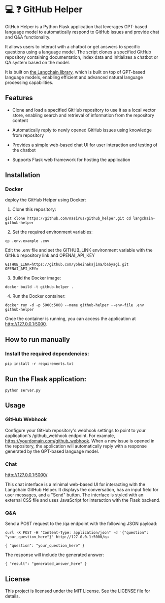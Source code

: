 # 💻 ❓ GitHub Helper

GitHub Helper is a Python Flask application that leverages GPT-based language model to automatically respond to GitHub
issues and provide chat and Q&A functionality.

It allows users to interact with a chatbot or get answers to specific questions using a language model. The script clones a specified GitHub repository containing documentation, index data and initializes a chatbot or QA system based on the model.

It is built on [the Langchain library](https://github.com/hwchase17/langchain), which is built on top of GPT-based
language models, enabling efficient and advanced natural language processing capabilities.

## Features

* Clone and load a specified GitHub repository to use it as a local vector store, enabling search and retrieval of
  information from the repository content

* Automatically reply to newly opened GitHub issues using knowledge from repository

* Provides a simple web-based chat UI for user interaction and testing of the chatbot

* Supports Flask web framework for hosting the application

## Installation

### Docker

deploy the GitHub Helper using Docker:

1. Clone this repository:

`git clone https://github.com/nasirus/github_helper.git
cd langchain-github-helper`

2. Set the required environment variables:

`cp .env.example .env`

Edit the .env file and set the GITHUB_LINK environment variable with the GitHub repository link and OPENAI_API_KEY

`GITHUB_LINK=https://github.com/yoheinakajima/babyagi.git`
`OPENAI_API_KEY=`

3. Build the Docker image:

`docker build -t github-helper .`

4. Run the Docker container:

`docker run -d -p 5000:5000 --name github-helper --env-file .env github-helper`

Once the container is running, you can access the application at http://127.0.0.1:5000.

## How to run manually

### Install the required dependencies:

`pip install -r requirements.txt`

## Run the Flask application:

`python server.py`

## Usage

### GitHub Webhook

Configure your GitHub repository's webhook settings to point to your application's /github_webhook endpoint. For
example, https://yourdomain.com/github_webhook.
When a new issue is opened in the repository, the application will automatically reply with a response generated by the
GPT-based language model.

### Chat

http://127.0.0.1:5000/

This chat interface is a minimal web-based UI for interacting with the Langchain GitHub Helper. It displays the
conversation, has an input field for user messages, and a "Send" button. The interface is styled with an external CSS
file and uses JavaScript for interaction with the Flask backend.

### Q&A

Send a POST request to the /qa endpoint with the following JSON payload:

`curl -X POST -H "Content-Type: application/json" -d '{"question": "your_question_here"}' http://127.0.0.1:5000/qa
`

`{
"question": "your_question_here"
}`

The response will include the generated answer:

`{
"result": "generated_answer_here"
}`

## License

This project is licensed under the MIT License. See the LICENSE file for details.